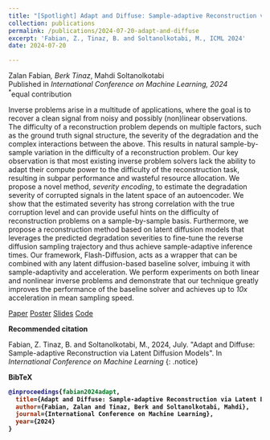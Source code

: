 ```yaml
---
title: "[Spotlight] Adapt and Diffuse: Sample-adaptive Reconstruction via Latent Diffusion Models"
collection: publications
permalink: /publications/2024-07-20-adapt-and-diffuse
excerpt: 'Fabian, Z., Tinaz, B. and Soltanolkotabi, M., ICML 2024'
date: 2024-07-20

---
```


Zalan Fabian<sup>*</sup>, Berk Tinaz<sup>*</sup>, Mahdi Soltanolkotabi<br>
Published in <i>International Conference on Machine Learning, 2024</i><br>
<sup>*</sup>equal contribution

Inverse problems arise in a multitude of applications, where the goal is to recover a clean signal from noisy and possibly (non)linear observations. The difficulty of a reconstruction problem depends on multiple factors, such as the ground truth signal structure, the severity of the degradation and the complex interactions between the above. This results in natural sample-by-sample variation in the difficulty of a reconstruction problem. Our key observation is that most existing inverse problem solvers lack the ability to adapt their compute power to the difficulty of the reconstruction task, resulting in subpar performance and wasteful resource allocation. We propose a novel method, *severity encoding*, to estimate the degradation severity of corrupted signals in the latent space of an autoencoder. We show that the estimated severity has strong correlation with the true corruption level and can provide useful hints on the difficulty of reconstruction problems on a sample-by-sample basis. Furthermore, we propose a reconstruction method based on latent diffusion models that leverages the predicted degradation severities to fine-tune the reverse diffusion sampling trajectory and thus achieve sample-adaptive inference times. Our framework, Flash-Diffusion, acts as a wrapper that can be combined with any latent diffusion-based baseline solver, imbuing it with sample-adaptivity and acceleration. We perform experiments on both linear and nonlinear inverse problems and demonstrate that our technique greatly improves the performance of the baseline solver and achieves up to *10x* acceleration in mean sampling speed.

<a href="https://openreview.net/pdf?id=V3OpGwo68Z" class="btn btn--info btn--large">Paper</a>
<a href="/assets/posters/flash_icml2024_poster.pdf" class="btn btn--success btn--large">Poster</a>
<a href="/assets/slides/flash_icml2024_slides.pdf" class="btn btn--warning btn--large">Slides</a>
<a href="https://github.com/z-fabian/flash-diffusion" class="btn btn--primary btn--large"><i class="fab fa-github"></i> Code</a>


<b>Recommended citation</b>

Fabian, Z. Tinaz, B. and Soltanolkotabi, M., 2024, July. &quot;Adapt and Diffuse: Sample-adaptive Reconstruction via Latent Diffusion Models&quot;.  In *International Conference on Machine Learning*
{: .notice}

<b>BibTeX<b>

```bibtex
@inproceedings{fabian2024adapt,
  title={Adapt and Diffuse: Sample-adaptive Reconstruction via Latent Diffusion Models},
  author={Fabian, Zalan and Tinaz, Berk and Soltanolkotabi, Mahdi},
  journal={International Conference on Machine Learning},
  year={2024}
}
```
